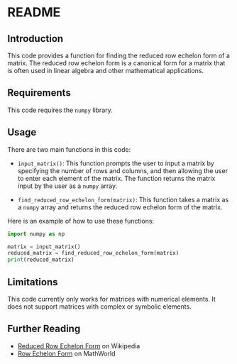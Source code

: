 # README

## Introduction

This code provides a function for finding the reduced row echelon form of a matrix. The reduced row echelon form is a
canonical form for a matrix that is often used in linear algebra and other mathematical applications.

## Requirements

This code requires the `numpy` library.

## Usage

There are two main functions in this code:

- `input_matrix()`: This function prompts the user to input a matrix by specifying the number of rows and columns, and
  then allowing the user to enter each element of the matrix. The function returns the matrix input by the user as
  a `numpy` array.

- `find_reduced_row_echelon_form(matrix)`: This function takes a matrix as a `numpy` array and returns the reduced row
  echelon form of the matrix.

Here is an example of how to use these functions:

```python
import numpy as np

matrix = input_matrix()
reduced_matrix = find_reduced_row_echelon_form(matrix)
print(reduced_matrix)
```

## Limitations

This code currently only works for matrices with numerical elements. It does not support matrices with complex or
symbolic elements.

## Further Reading

- [Reduced Row Echelon Form](https://en.wikipedia.org/wiki/Row_echelon_form#Reduced_row_echelon_form) on Wikipedia
- [Row Echelon Form](https://mathworld.wolfram.com/RowEchelonForm.html) on MathWorld

[//]: # (- [Row Echelon Form and Reduced Row Echelon Form]&#40;https://www.math.ubc.ca/~cass/courses/m308-02a/docs/RowEchelonForm.pdf&#41;)

[//]: # (  - Notes from the University of British Columbia)